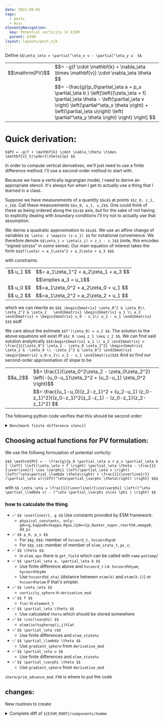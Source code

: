 ```yaml
---
date: 2021-09-01
tags:
  - posts
  - misc
eleventyNavigation:
  key: Potential vorticity in E3SM
  parent: E3SM
layout: layouts/post.njk
---
```


Define `$$\zeta_\eta = \partial^\eta_x v - \partial^\eta_y u  $$`

<table class="eqn">
  <tr>
  <td>$$\mathrm{PV}$$</td> <td> $$= -g(f \cdot \mathbf{k} + \nabla_\eta \times \mathbf{v}) \cdot \nabla_\eta \theta $$</td>
  </tr>
  <tr>
    <td></td> <td>$$= -\frac{g}{p_0\partial_\eta a + p_s \partial_\eta b } \left[\left((\zeta_\eta + f) \partial_\eta \theta - \left(\partial_\eta v \right) \left(\partial^\eta_x \theta \right) + \left(\partial_\eta u\right) \left( \partial^\eta_y \theta \right) \right) \right]  $$</td>
  </tr>
</table>


# Quick derivation:

`$$PV = -g(f + \mathbf{k} \cdot \nabla_\theta \times \mathbf{v}_h)\pder{\theta}{p} $$`




In order to compute vertical derivatives, we'll just need to use a finite difference method. 
I'll use a second-order method to start with.

Because we have a vertically lagrangian model, I need to derive an appropriate stencil.
It's always fun when I get to actually use a thing that I learned in a class.

Suppose we have measurements of a quantity `$$u$$` at points `$$z_0, z_1, z_2$$`.
Call these measurements `$$u_0, u_1, u_2$$`.
One could think of these as being ordered along the `$$z$$` axis, but for the sake
of not having to explicitly dealing with boundary conditions I'll try not to actually
use that assumption.

We derive a quadratic approximation to `$$u$$`. 
We use an affine change of variables `$$ \zeta: z \mapsto (z-z_1) $$` 
for notational convenience. We therefore denote `$$\zeta_i = \zeta(z_i) = z_i - z_1$$`
(note, this encodes "signed `$$h$$`s" in some sense).
Our main equation of interest takes
the form 
`$$$f(\zeta) = a_1\zeta^2 + a_2\zeta + a_3 $$$`

with constraints 
<table class="eqn">
  <tr>
    <td>$$ u_1 $$</td><td>$$= a_1\zeta_1^2 + a_2\zeta_1 + a_3 $$ </td>
  </tr>
  <tr>
    <td></td><td>$$\implies a_3 = u_1$$</td>
  </tr>
  <tr>
    <td>$$ u_0 $$</td><td>$$=a_1\zeta_0^2 + a_2\zeta_0 + u_1  $$</td>
  </tr>
  <tr>
    <td>$$ u_2 $$</td><td>$$=a_1\zeta_2^2 + a_2\zeta_2 + u_1 $$</td>
  </tr>
</table>


which we can rewrite as
`$$$
\begin{bmatrix}
\zeta_0^2 & \zeta_0\\
\zeta_2^2 & \zeta_2  
\end{bmatrix}
\begin{bmatrix}
a_1 \\
a_2
\end{bmatrix} =
\begin{bmatrix}
u_0 - u_1\\
u_2 - u_1
\end{bmatrix}
$$$`
asdf

We care about the estimate `$$f'(\zeta_0) = a_2 $$`. 
The solution to the above equations will exist iff `$$z_0 \neq z_1 \neq z_2 $$`. 
We can find said solution analytically
`$$$\begin{bmatrix}
a_1 \\
a_2
\end{bmatrix} =
\frac{1}{\zeta_0^2 \zeta_2 - \zeta_0 \zeta_2^2}
\begin{bmatrix}
  \zeta_2 & -\zeta_0 \\
   -\zeta_2^2 & \zeta_0^2
\end{bmatrix}
\begin{bmatrix}
u_0-u_1\\
u_2 - u_1
\end{bmatrix}$$$`
And so find our second-order approximation of slope to be

<table class="eqn">
  <tr>
    <td>$$a_2$$</td><td>$$= \frac{1}{\zeta_0^2\zeta_2 - \zeta_0\zeta_2^2} \left(-(u_0-u_1)\zeta_2^2 + (u_2-u_1) \zeta_0^2 \right)$$</td>
  </tr>
  <tr>
    <td></td><td>$$= \frac{(u_1-u_0)(z_2-z_1)^2 + (u_2-u_1) (z_0-z_1)^2}{(z_0-z_1)^2(z_2-z_1) - (z_0-z_1)(z_2-z_1)^2} $$</td>
  </tr>
</table>

The following python code verifies that this should be second order:

<details>
<summary><code>Benchmark finite difference stencil</code></summary>
  
<pre>
<!-- HTML generated using hilite.me --><div style="background: #272822; overflow:auto;width:auto;border:solid gray;border-width:.1em .1em .1em .8em;padding:.2em .6em;"><pre style="margin: 0; line-height: 125%"><span style="color: #f92672">import</span> <span style="color: #f8f8f2">numpy</span> <span style="color: #66d9ef">as</span> <span style="color: #f8f8f2">np</span>
<span style="color: #f92672">import</span> <span style="color: #f8f8f2">matplotlib.pyplot</span> <span style="color: #66d9ef">as</span> <span style="color: #f8f8f2">plt</span>

<span style="color: #66d9ef">def</span> <span style="color: #a6e22e">fin_dif_2ord</span><span style="color: #f8f8f2">(u,</span> <span style="color: #f8f8f2">z):</span>
    <span style="color: #66d9ef">assert</span><span style="color: #f8f8f2">(u</span><span style="color: #f92672">.</span><span style="color: #f8f8f2">shape</span> <span style="color: #f92672">==</span> <span style="color: #f8f8f2">z</span><span style="color: #f92672">.</span><span style="color: #f8f8f2">shape)</span>
    <span style="color: #f8f8f2">z_0</span> <span style="color: #f92672">=</span> <span style="color: #f8f8f2">np</span><span style="color: #f92672">.</span><span style="color: #f8f8f2">zeros_like(z)</span>
    <span style="color: #f8f8f2">z_1</span> <span style="color: #f92672">=</span> <span style="color: #f8f8f2">np</span><span style="color: #f92672">.</span><span style="color: #f8f8f2">zeros_like(z)</span>
    <span style="color: #f8f8f2">z_2</span> <span style="color: #f92672">=</span> <span style="color: #f8f8f2">np</span><span style="color: #f92672">.</span><span style="color: #f8f8f2">zeros_like(z)</span>
    <span style="color: #f8f8f2">z_0[:,</span> <span style="color: #ae81ff">1</span><span style="color: #f8f8f2">:]</span> <span style="color: #f92672">=</span> <span style="color: #f8f8f2">z[:,</span> <span style="color: #f8f8f2">:</span><span style="color: #f92672">-</span><span style="color: #ae81ff">1</span><span style="color: #f8f8f2">]</span>
    <span style="color: #f8f8f2">z_1</span> <span style="color: #f92672">=</span> <span style="color: #f8f8f2">z</span>
    <span style="color: #f8f8f2">z_2[:,</span> <span style="color: #f8f8f2">:</span><span style="color: #f92672">-</span><span style="color: #ae81ff">1</span><span style="color: #f8f8f2">]</span> <span style="color: #f92672">=</span> <span style="color: #f8f8f2">z[:,</span> <span style="color: #ae81ff">1</span><span style="color: #f8f8f2">:]</span>
    <span style="color: #f8f8f2">z_0[:,</span> <span style="color: #ae81ff">0</span><span style="color: #f8f8f2">]</span> <span style="color: #f92672">=</span> <span style="color: #f8f8f2">z[:,</span> <span style="color: #ae81ff">2</span><span style="color: #f8f8f2">]</span>
    <span style="color: #f8f8f2">z_2[:,</span> <span style="color: #f92672">-</span><span style="color: #ae81ff">1</span><span style="color: #f8f8f2">]</span> <span style="color: #f92672">=</span> <span style="color: #f8f8f2">z[:,</span> <span style="color: #f92672">-</span><span style="color: #ae81ff">3</span><span style="color: #f8f8f2">]</span>

    <span style="color: #f8f8f2">u_0</span> <span style="color: #f92672">=</span> <span style="color: #f8f8f2">np</span><span style="color: #f92672">.</span><span style="color: #f8f8f2">zeros_like(u)</span>
    <span style="color: #f8f8f2">u_1</span> <span style="color: #f92672">=</span> <span style="color: #f8f8f2">np</span><span style="color: #f92672">.</span><span style="color: #f8f8f2">zeros_like(u)</span>
    <span style="color: #f8f8f2">u_2</span> <span style="color: #f92672">=</span> <span style="color: #f8f8f2">np</span><span style="color: #f92672">.</span><span style="color: #f8f8f2">zeros_like(u)</span>
    <span style="color: #f8f8f2">u_0[:,</span> <span style="color: #ae81ff">1</span><span style="color: #f8f8f2">:]</span> <span style="color: #f92672">=</span> <span style="color: #f8f8f2">u[:,</span> <span style="color: #f8f8f2">:</span><span style="color: #f92672">-</span><span style="color: #ae81ff">1</span><span style="color: #f8f8f2">]</span>
    <span style="color: #f8f8f2">u_1</span> <span style="color: #f92672">=</span> <span style="color: #f8f8f2">u</span>
    <span style="color: #f8f8f2">u_2[:,</span> <span style="color: #f8f8f2">:</span><span style="color: #f92672">-</span><span style="color: #ae81ff">1</span><span style="color: #f8f8f2">]</span> <span style="color: #f92672">=</span> <span style="color: #f8f8f2">u[:,</span> <span style="color: #ae81ff">1</span><span style="color: #f8f8f2">:]</span>
    <span style="color: #f8f8f2">u_0[:,</span> <span style="color: #ae81ff">0</span><span style="color: #f8f8f2">]</span> <span style="color: #f92672">=</span> <span style="color: #f8f8f2">u[:,</span> <span style="color: #ae81ff">2</span><span style="color: #f8f8f2">]</span>
    <span style="color: #f8f8f2">u_2[:,</span> <span style="color: #f92672">-</span><span style="color: #ae81ff">1</span><span style="color: #f8f8f2">]</span> <span style="color: #f92672">=</span> <span style="color: #f8f8f2">u[:,</span> <span style="color: #f92672">-</span><span style="color: #ae81ff">3</span><span style="color: #f8f8f2">]</span>
	
    <span style="color: #f8f8f2">numerator</span> <span style="color: #f92672">=</span> <span style="color: #f8f8f2">(u_1</span><span style="color: #f92672">-</span><span style="color: #f8f8f2">u_0)</span><span style="color: #f92672">*</span><span style="color: #f8f8f2">(z_2</span><span style="color: #f92672">-</span><span style="color: #f8f8f2">z_1)</span><span style="color: #f92672">**</span><span style="color: #ae81ff">2</span> <span style="color: #f92672">+</span> <span style="color: #f8f8f2">(u_2</span><span style="color: #f92672">-</span><span style="color: #f8f8f2">u_1)</span><span style="color: #f92672">*</span><span style="color: #f8f8f2">(z_0</span><span style="color: #f92672">-</span><span style="color: #f8f8f2">z_1)</span><span style="color: #f92672">**</span><span style="color: #ae81ff">2</span>
    <span style="color: #f8f8f2">denominator</span> <span style="color: #f92672">=</span> <span style="color: #f8f8f2">(z_0</span><span style="color: #f92672">-</span><span style="color: #f8f8f2">z_1)</span><span style="color: #f92672">**</span><span style="color: #ae81ff">2</span> <span style="color: #f92672">*</span> <span style="color: #f8f8f2">(z_2</span><span style="color: #f92672">-</span><span style="color: #f8f8f2">z_1)</span> <span style="color: #f92672">-</span> <span style="color: #f8f8f2">(z_0</span><span style="color: #f92672">-</span><span style="color: #f8f8f2">z_1)</span><span style="color: #f92672">*</span><span style="color: #f8f8f2">(z_2</span><span style="color: #f92672">-</span><span style="color: #f8f8f2">z_1)</span><span style="color: #f92672">**</span><span style="color: #ae81ff">2</span>
    <span style="color: #66d9ef">return</span><span style="color: #f8f8f2">(numerator</span><span style="color: #f92672">/</span><span style="color: #f8f8f2">denominator)</span>

<span style="color: #66d9ef">def</span> <span style="color: #a6e22e">fin_dif_1ord</span><span style="color: #f8f8f2">(u,</span> <span style="color: #f8f8f2">z):</span>
    <span style="color: #66d9ef">assert</span><span style="color: #f8f8f2">(u</span><span style="color: #f92672">.</span><span style="color: #f8f8f2">shape</span> <span style="color: #f92672">==</span> <span style="color: #f8f8f2">z</span><span style="color: #f92672">.</span><span style="color: #f8f8f2">shape)</span>
    <span style="color: #f8f8f2">z_0</span> <span style="color: #f92672">=</span> <span style="color: #f8f8f2">np</span><span style="color: #f92672">.</span><span style="color: #f8f8f2">zeros_like(z)</span>
    <span style="color: #f8f8f2">z_1</span> <span style="color: #f92672">=</span> <span style="color: #f8f8f2">np</span><span style="color: #f92672">.</span><span style="color: #f8f8f2">zeros_like(z)</span>
    <span style="color: #f8f8f2">z_0[:,</span> <span style="color: #ae81ff">1</span><span style="color: #f8f8f2">:]</span> <span style="color: #f92672">=</span> <span style="color: #f8f8f2">z[:,</span> <span style="color: #f8f8f2">:</span><span style="color: #f92672">-</span><span style="color: #ae81ff">1</span><span style="color: #f8f8f2">]</span>
    <span style="color: #f8f8f2">z_1</span> <span style="color: #f92672">=</span> <span style="color: #f8f8f2">z</span>
    <span style="color: #f8f8f2">z_0[:,</span> <span style="color: #ae81ff">0</span><span style="color: #f8f8f2">]</span> <span style="color: #f92672">=</span> <span style="color: #f8f8f2">z[:,</span> <span style="color: #ae81ff">1</span><span style="color: #f8f8f2">]</span>

    <span style="color: #f8f8f2">u_0</span> <span style="color: #f92672">=</span> <span style="color: #f8f8f2">np</span><span style="color: #f92672">.</span><span style="color: #f8f8f2">zeros_like(u)</span>
    <span style="color: #f8f8f2">u_1</span> <span style="color: #f92672">=</span> <span style="color: #f8f8f2">np</span><span style="color: #f92672">.</span><span style="color: #f8f8f2">zeros_like(u)</span>
    <span style="color: #f8f8f2">u_0[:,</span> <span style="color: #ae81ff">1</span><span style="color: #f8f8f2">:]</span> <span style="color: #f92672">=</span> <span style="color: #f8f8f2">u[:,</span> <span style="color: #f8f8f2">:</span><span style="color: #f92672">-</span><span style="color: #ae81ff">1</span><span style="color: #f8f8f2">]</span>
    <span style="color: #f8f8f2">u_1</span> <span style="color: #f92672">=</span> <span style="color: #f8f8f2">u</span>
    <span style="color: #f8f8f2">u_0[:,</span> <span style="color: #ae81ff">0</span><span style="color: #f8f8f2">]</span> <span style="color: #f92672">=</span> <span style="color: #f8f8f2">u[:,</span> <span style="color: #ae81ff">1</span><span style="color: #f8f8f2">]</span>
	
    <span style="color: #f8f8f2">numerator</span> <span style="color: #f92672">=</span> <span style="color: #f8f8f2">u_1</span> <span style="color: #f92672">-</span> <span style="color: #f8f8f2">u_0</span>
    <span style="color: #f8f8f2">denominator</span> <span style="color: #f92672">=</span> <span style="color: #f8f8f2">z_1</span><span style="color: #f92672">-</span><span style="color: #f8f8f2">z_0</span>
    <span style="color: #66d9ef">return</span><span style="color: #f8f8f2">(numerator</span><span style="color: #f92672">/</span><span style="color: #f8f8f2">denominator)</span>



<span style="color: #f8f8f2">n_h</span> <span style="color: #f92672">=</span> <span style="color: #ae81ff">32</span>
<span style="color: #f8f8f2">n_z</span> <span style="color: #f92672">=</span> <span style="color: #ae81ff">100</span>
<span style="color: #f8f8f2">h_base</span> <span style="color: #f92672">=</span> <span style="color: #ae81ff">0.01</span>
<span style="color: #f8f8f2">u_arr</span> <span style="color: #f92672">=</span> <span style="color: #f8f8f2">np</span><span style="color: #f92672">.</span><span style="color: #f8f8f2">zeros((n_h,</span> <span style="color: #f8f8f2">n_z))</span>
<span style="color: #f8f8f2">z_arr</span> <span style="color: #f92672">=</span> <span style="color: #f8f8f2">np</span><span style="color: #f92672">.</span><span style="color: #f8f8f2">zeros((n_h,</span> <span style="color: #f8f8f2">n_z))</span>
<span style="color: #f8f8f2">hs</span> <span style="color: #f92672">=</span> <span style="color: #f8f8f2">np</span><span style="color: #f92672">.</span><span style="color: #f8f8f2">linspace(</span><span style="color: #ae81ff">0</span><span style="color: #f8f8f2">,</span> <span style="color: #ae81ff">8</span><span style="color: #f8f8f2">,</span> <span style="color: #f8f8f2">n_h)</span>
<span style="color: #f8f8f2">hrange</span> <span style="color: #f92672">=</span> <span style="color: #f8f8f2">np</span><span style="color: #f92672">.</span><span style="color: #f8f8f2">arange(</span><span style="color: #ae81ff">0</span><span style="color: #f8f8f2">,</span> <span style="color: #f8f8f2">n_z,</span> <span style="color: #ae81ff">1</span><span style="color: #f8f8f2">)</span>
<span style="color: #f8f8f2">hstep</span> <span style="color: #f92672">=</span> <span style="color: #f8f8f2">(hrange</span> <span style="color: #f8f8f2">)</span>
<span style="color: #f8f8f2">print(hstep)</span>

<span style="color: #66d9ef">for</span> <span style="color: #f8f8f2">hind,</span> <span style="color: #f8f8f2">h</span> <span style="color: #f92672">in</span> <span style="color: #f8f8f2">enumerate(hs):</span>
	<span style="color: #f8f8f2">z_arr[hind,</span> <span style="color: #f8f8f2">:]</span> <span style="color: #f92672">=</span> <span style="color: #f8f8f2">h_base</span> <span style="color: #f92672">*</span> <span style="color: #ae81ff">2</span><span style="color: #f92672">**</span><span style="color: #f8f8f2">(</span><span style="color: #f92672">-</span><span style="color: #f8f8f2">h)</span> <span style="color: #f92672">*</span> <span style="color: #f8f8f2">hstep</span>
	<span style="color: #f8f8f2">u_arr[hind,</span> <span style="color: #f8f8f2">:]</span> <span style="color: #f92672">=</span> <span style="color: #f8f8f2">np</span><span style="color: #f92672">.</span><span style="color: #f8f8f2">sin(z_arr[hind,</span> <span style="color: #f8f8f2">:])</span>

<span style="color: #f8f8f2">du_dz_analytic</span> <span style="color: #f92672">=</span> <span style="color: #f8f8f2">np</span><span style="color: #f92672">.</span><span style="color: #f8f8f2">cos(</span> <span style="color: #f8f8f2">u_arr)</span>
<span style="color: #f8f8f2">du_dz_numeric_1</span> <span style="color: #f92672">=</span> <span style="color: #f8f8f2">fin_dif_1ord(u_arr,</span> <span style="color: #f8f8f2">z_arr)</span>
<span style="color: #f8f8f2">du_dz_numeric_2</span> <span style="color: #f92672">=</span> <span style="color: #f8f8f2">fin_dif_2ord(u_arr,</span> <span style="color: #f8f8f2">z_arr)</span>
<span style="color: #f8f8f2">residual_1</span> <span style="color: #f92672">=</span> <span style="color: #f8f8f2">np</span><span style="color: #f92672">.</span><span style="color: #f8f8f2">abs(du_dz_analytic</span> <span style="color: #f92672">-</span> <span style="color: #f8f8f2">du_dz_numeric_1)</span>
<span style="color: #f8f8f2">residual_2</span> <span style="color: #f92672">=</span> <span style="color: #f8f8f2">np</span><span style="color: #f92672">.</span><span style="color: #f8f8f2">abs(du_dz_analytic</span> <span style="color: #f92672">-</span> <span style="color: #f8f8f2">du_dz_numeric_2)</span>
<span style="color: #f8f8f2">max_res_1</span> <span style="color: #f92672">=</span> <span style="color: #f8f8f2">residual_1</span><span style="color: #f92672">.</span><span style="color: #f8f8f2">max(axis</span><span style="color: #f92672">=</span><span style="color: #ae81ff">1</span><span style="color: #f8f8f2">)</span>
<span style="color: #f8f8f2">max_res_2</span> <span style="color: #f92672">=</span> <span style="color: #f8f8f2">residual_2</span><span style="color: #f92672">.</span><span style="color: #f8f8f2">max(axis</span><span style="color: #f92672">=</span><span style="color: #ae81ff">1</span><span style="color: #f8f8f2">)</span>

<span style="color: #f8f8f2">lplot_1</span> <span style="color: #f92672">=</span> <span style="color: #f8f8f2">np</span><span style="color: #f92672">.</span><span style="color: #f8f8f2">log(max_res_1)</span><span style="color: #f92672">/</span><span style="color: #f8f8f2">np</span><span style="color: #f92672">.</span><span style="color: #f8f8f2">log(</span><span style="color: #ae81ff">2</span><span style="color: #f8f8f2">)</span>
<span style="color: #f8f8f2">lplot_2</span> <span style="color: #f92672">=</span> <span style="color: #f8f8f2">np</span><span style="color: #f92672">.</span><span style="color: #f8f8f2">log(max_res_2)</span><span style="color: #f92672">/</span><span style="color: #f8f8f2">np</span><span style="color: #f92672">.</span><span style="color: #f8f8f2">log(</span><span style="color: #ae81ff">2</span><span style="color: #f8f8f2">)</span> 


<span style="color: #f8f8f2">plt</span><span style="color: #f92672">.</span><span style="color: #f8f8f2">figure()</span>
<span style="color: #f8f8f2">plt</span><span style="color: #f92672">.</span><span style="color: #f8f8f2">plot(hs,</span> <span style="color: #f8f8f2">lplot_1,</span> <span style="color: #f8f8f2">label</span><span style="color: #f92672">=</span><span style="color: #e6db74">&quot;first ord&quot;</span><span style="color: #f8f8f2">)</span>
<span style="color: #f8f8f2">plt</span><span style="color: #f92672">.</span><span style="color: #f8f8f2">plot(hs,</span> <span style="color: #f8f8f2">lplot_2,</span> <span style="color: #f8f8f2">label</span><span style="color: #f92672">=</span><span style="color: #e6db74">&quot;second ord&quot;</span><span style="color: #f8f8f2">)</span>
<span style="color: #f8f8f2">plt</span><span style="color: #f92672">.</span><span style="color: #f8f8f2">legend()</span>
<span style="color: #f8f8f2">plt</span><span style="color: #f92672">.</span><span style="color: #f8f8f2">show()</span>
</pre></div>


</pre>
</details>


## Choosing actual functions for PV formulation:

We use the folliwng formulation of potential vorticity:

`$$$ \mathrm{PV} = - \frac{g}{p_0 \partial_\eta a + p_s \partial_\eta b } \left[ \left(\zeta_\eta + f \right) \partial_\eta \theta - \frac{1}{\overline{r} \cos \varphi} \left(\partial_\eta v \right) \left(^\eta\partial_\lambda \theta\right) + \frac{1}{\overline{r}} (\partial_\eta u)\left(^\eta\partial_\varphi \theta\right) \right] $$$`


with `$$ \zeta_\eta = \frac{1}{\overline{r}\cos\varphi} \left((^\eta \partial_\lambda v) - (^\eta \partial_\varphi u\cos \phi ) \right) $$`


### how to calculate the thing

* ✅ `$$ \overline{r}, g $$` Use constants provided by ESM framework.
  * `physical_constants, only: g0=>g,kappa0=>kappa,Rgas,Cp0=>Cp,Rwater_vapor,rearth0,omega0, dd_pi`
* ✅ `$$ p_0, p_s $$` 
  * For `$$p_0$$`: member of `hvcoord_t,`  `hvcoord%ps0`
  * For `$$p_s$$`: member of member of `elem_state_t`, `ps_v`;   
* ✅ `$$ \theta $$`:
  * in `elem_ops` there is `get_field` which can be called with `name` `pottemp`/
* ✅ `$$ \partial_\eta a, \partial_\eta b $$`
  * Use finite difference above and `hvcoord_t` i.e. `hvcoord%hyam`, `hycoord%hybm`
  * Use `hvcoord%d_etai` (distance between `etam(k)` and `etam(k-1)`) or `hvcoord%etam` if that's simpler.
* ✅ `$$ \zeta_\eta $$`
  *  `vorticity_sphere` in `derivative_mod`
* ✅ `$$ f $$`
  * ` fcor ` in `element_t`
* ✅ `$$ \partial_\eta \theta $$`
  *  Use calculated `theta` which should be stored somewhere
* ✅ `$$ \cos(\varphi) $$`
  * `elem(ie)%spherep(i,j)%lat`
* ✅ `$$ \partial_\eta v$$`
  * Use finite differences and `elem_state%v`
* ✅ `$$ \partial_\lambda \theta $$`
  * Use `gradient_sphere` from `derivative_mod`
* ✅ `$$ \partial_\eta u $$`
  * Use finite differences and `elem_state%v`
* ✅ `$$ \partial_\varphi \theta $$`
  * Use `gradient_sphere` from `derivative_mod`


`share/prim_advance_mod.F90` is where to put the code

## changes:
New routines to create:

<details>
<summary>Complete diff of <code>${E3SM_ROOT}/components/homme</code></summary>
  
  
<pre>
<code>
diff --git a/components/homme/src/common_movie_mod.F90 b/components/homme/src/common_movie_mod.F90
index 0762d19..66fd6fc 100644
--- a/components/homme/src/common_movie_mod.F90
+++ b/components/homme/src/common_movie_mod.F90
@@ -27,7 +27,7 @@ module common_movie_mod
 #ifndef HOMME_WITHOUT_PIOLIBRARY
 
 #ifdef _PRIM
-  integer, parameter :: varcnt =  38
+  integer, parameter :: varcnt =  39
 
   integer, parameter :: maxdims =  6
 
@@ -44,6 +44,7 @@ module common_movie_mod
                                                  'div        ', &
                                                  'T          ', &
                                                  'Th         ', &
+                                                 'PV         ', &
                                                  'u          ', &
                                                  'v          ', &
                                                  'w          ', &
@@ -84,6 +85,7 @@ module common_movie_mod
                                                                1,2,5,0,0,0, & ! div
                                                                1,2,5,0,0,0, & ! T
                                                                1,2,5,0,0,0, & ! Th
+                                                               1,2,5,0,0,0, & ! PV
                                                                1,2,5,0,0,0, & ! u
                                                                1,2,5,0,0,0, & ! v
                                                                1,2,5,0,0,0, & ! w
@@ -113,13 +115,13 @@ module common_movie_mod
 
   integer, parameter :: vartype(varcnt)=(/nf_double, nf_double, nf_double,nf_double, nf_double,nf_double,nf_double,& !ps:cv_lon
                                           nf_int,    nf_double,nf_double,nf_double,nf_double,& !corners:T
-                                          nf_double, nf_double,nf_double,nf_double,nf_double,nf_double,& !Th:w
+                                          nf_double, nf_double,nf_double,nf_double,nf_double,nf_double,nf_double,& !Th:w
                                           nf_double, nf_double, nf_double,nf_double,& 
                                           nf_double, nf_double,nf_double,nf_double,nf_double,& !Q:geo
                                           nf_double, nf_double,nf_double,nf_double,nf_double,nf_double,& !omega:ilev
                                           nf_double, nf_double,nf_double,nf_double,nf_double/)
   logical, parameter :: varrequired(varcnt)=(/.false.,.false.,.false.,.false.,.false.,.false.,.false.,&
-                                              .false.,.false.,.false.,.false.,.false.,&
+                                              .false.,.false.,.false.,.false.,.false.,.false.,&
                                               .false.,.false.,.false.,.false.,.false.,.false.,&
                                               .false.,.false.,.false.,.false.,&
                                               .false.,.false.,.false.,.false.,.false.,&
diff --git a/components/homme/src/interp_movie_mod.F90 b/components/homme/src/interp_movie_mod.F90
index e4e1bf2..065b2fb 100644
--- a/components/homme/src/interp_movie_mod.F90
+++ b/components/homme/src/interp_movie_mod.F90
@@ -51,7 +51,7 @@ module interp_movie_mod
 #undef V_IS_LATLON
 #if defined(_PRIM)
 #define V_IS_LATLON
-  integer, parameter :: varcnt = 45
+  integer, parameter :: varcnt = 46
   integer, parameter :: maxdims =  5
   character*(*), parameter :: varnames(varcnt)=(/'ps       ', &
                                                  'geos     ', &
@@ -64,6 +64,7 @@ module interp_movie_mod
                                                  'div      ', &
                                                  'T        ', &
                                                  'Th       ', &
+                                                 'PV       ', &
                                                  'u        ', &
                                                  'v        ', &
                                                  'w        ', &
@@ -99,7 +100,7 @@ module interp_movie_mod
                                                  'hybi     ', &
                                                  'time     '/)
   integer, parameter :: vartype(varcnt)=(/PIO_double,PIO_double,PIO_double,PIO_double,PIO_double,&
-                                          PIO_double,PIO_double,PIO_double,PIO_double, &
+                                          PIO_double,PIO_double,PIO_double,PIO_double,PIO_double, &
                                           PIO_double,PIO_double,PIO_double,PIO_double, PIO_double,&
                                           PIO_double,PIO_double,PIO_double,PIO_double,&
                                           PIO_double,PIO_double,PIO_double,PIO_double,&
@@ -113,7 +114,7 @@ module interp_movie_mod
                                           PIO_double,PIO_double,&
                                           PIO_double/)
   logical, parameter :: varrequired(varcnt)=(/.false.,.false.,.false.,.false.,.false.,&
-                                              .false.,.false.,.false.,.false.,.false.,&
+                                              .false.,.false.,.false.,.false.,.false.,.false.,&
                                               .false.,.false.,.false.,.false.,.false.,&
                                               .false.,.false.,.false.,.false.,.false.,&
                                               .false.,.false.,.false.,.false.,.false.,&
@@ -136,6 +137,7 @@ module interp_movie_mod
        1,2,3,5,0,  &   ! div
        1,2,3,5,0,  &   ! T
        1,2,3,5,0,  &   ! Th
+       1,2,3,5,0,  &   ! PV
        1,2,3,5,0,  &   ! u
        1,2,3,5,0,  &   ! v
        1,2,3,5,0,  &   ! w
@@ -375,6 +377,7 @@ contains
     call nf_variable_attributes(ncdf, 'hyai', 'hybrid A coefficiet at layer interfaces' ,'dimensionless')
     call nf_variable_attributes(ncdf, 'hybi', 'hybrid B coefficiet at layer interfaces' ,'dimensionless')
     call nf_variable_attributes(ncdf, 'Th',   'potential temperature \theta','degrees kelvin')
+    call nf_variable_attributes(ncdf, 'PV',   'Ertel Potential Vorticity','K \cdot m^2 / (kg \cdot s)')
     call nf_variable_attributes(ncdf, 'w_i',  'vertical wind component on interfaces','meters/second')
     call nf_variable_attributes(ncdf, 'mu_i', 'mu=dp/d\pi on interfaces','dimensionless')
     call nf_variable_attributes(ncdf, 'geo_i','geopotential on interfaces','meters')
@@ -930,6 +933,21 @@ contains
                 call nf_put_var(ncdf(ios),datall,start3d, count3d, name='Th')
                 deallocate(datall,var3d)
              end if
+             if(nf_selectedvar('PV', output_varnames)) then
+                if (par%masterproc) print *,'writing PV...'
+                st=1
+                allocate(datall(ncnt,nlev),var3d(np,np,nlev,1))
+                do ie=1,nelemd
+                   call get_field(elem(ie),'PV',temp3d,hvcoord,n0,n0_Q)
+                   en=st+interpdata(ie)%n_interp-1
+                   call interpolate_scalar(interpdata(ie), temp3d, &
+                        np, nlev, datall(st:en,:))
+                   st=st+interpdata(ie)%n_interp
+                end do
+                call nf_put_var(ncdf(ios),datall,start3d, count3d, name='PV')
+                deallocate(datall,var3d)
+             end if
+
 
 
              do qindex=1,min(qsize,5)
diff --git a/components/homme/src/preqx/element_state.F90 b/components/homme/src/preqx/element_state.F90
index e565218..ff90ec6 100644
--- a/components/homme/src/preqx/element_state.F90
+++ b/components/homme/src/preqx/element_state.F90
@@ -66,7 +66,6 @@ module element_state
   !___________________________________________________________________
   type, public :: elem_accum_t
 
-#ifdef ENERGY_DIAGNOSTICS
 
     ! Energy equation:
     ! KE_t  = T1 + T2  + D1   + Err   +  vertical & horizontal advection terms
@@ -113,7 +112,6 @@ module element_state
     real (kind=real_kind) :: DIFF(np,np,2,nlev)                       ! net hypervis term
     real (kind=real_kind) :: DIFFT(np,np,nlev)                        ! net hypervis term
     real (kind=real_kind) :: CONV(np,np,2,nlev)                       ! dpdn u dot CONV = T1 + T2
-#endif
 
     ! the "4" timelevels represents data computed at:
     !  1  t-.5
diff --git a/components/homme/src/prim_movie_mod.F90 b/components/homme/src/prim_movie_mod.F90
index 7e5c125..3f2b58a 100644
--- a/components/homme/src/prim_movie_mod.F90
+++ b/components/homme/src/prim_movie_mod.F90
@@ -233,6 +233,7 @@ contains
 
     call nf_variable_attributes(ncdf, 'T', 'Temperature','degrees kelvin')
     call nf_variable_attributes(ncdf, 'Th','potential temperature \theta','degrees kelvin')
+    call nf_variable_attributes(ncdf, 'PV','Ertel potential vorticity','K\cdot m^2 / (kg \cdot s)')
     call nf_variable_attributes(ncdf, 'w', 'vertical wind component','meters/second')
     call nf_variable_attributes(ncdf, 'w_i',  'vertical wind component on interfaces','meters/second')
     call nf_variable_attributes(ncdf, 'mu_i', 'mu=dp/d\pi on interfaces','dimensionless')
@@ -608,6 +609,17 @@ contains
                 end do
                 call nf_put_var(ncdf(ios),var3d,start, count, name='Th')
              end if
+             if(nf_selectedvar('PV', output_varnames)) then
+                st=1
+                do ie=1,nelemd
+                   call get_field(elem(ie),'potvort',vartmp,hvcoord,n0,n0_Q)
+                   en=st+elem(ie)%idxp%NumUniquePts-1
+                   call UniquePoints(elem(ie)%idxP,nlev,vartmp,var3d(st:en,:))
+                   st=en+1
+                end do
+                call nf_put_var(ncdf(ios),var3d,start, count, name='PV')
+             end if
+
 
             if(nf_selectedvar('rho', output_varnames)) then
                 if (par%masterproc) print *,'writing rho...'
@@ -713,6 +725,18 @@ contains
                 enddo
                 call nf_put_var(ncdf(ios),var3d,start, count, name='w')
              end if
+             if(nf_selectedvar('w', output_varnames)) then
+                if (par%masterproc) print *,'writing w...'
+                st=1
+                do ie=1,nelemd
+                   en=st+elem(ie)%idxp%NumUniquePts-1
+                   call get_field(elem(ie),'w',vartmp,hvcoord,n0,n0_Q)
+                   call UniquePoints(elem(ie)%idxP,nlev,vartmp,var3d(st:en,:))
+                   st=en+1
+                enddo
+                call nf_put_var(ncdf(ios),var3d,start, count, name='w')
+             end if
+
 
              if(nf_selectedvar('w_i', output_varnames)) then
                 if (par%masterproc) print *,'writing w_i...'
diff --git a/components/homme/src/share/derivative_mod_base.F90 b/components/homme/src/share/derivative_mod_base.F90
index e6f795e..ecfe6c1 100644
--- a/components/homme/src/share/derivative_mod_base.F90
+++ b/components/homme/src/share/derivative_mod_base.F90
@@ -57,6 +57,8 @@ private
       module procedure gradient_wk_nonstag
   end interface
 
+ 
+
   private :: dvvinit
 
 ! these routines compute spherical differential operators as opposed to
@@ -81,13 +83,13 @@ private
   public  :: vlaplace_sphere_wk
   public  :: vlaplace_sphere_wk_contra
   public  :: vlaplace_sphere_wk_cartesian
+  public  :: partial_eta
 !  public  :: laplace_eta
   public  :: laplace_z
   public  :: element_boundary_integral
   public  :: edge_flux_u_cg
   public  :: limiter_optim_iter_full
   public  :: limiter_clip_and_sum
-
 contains
 
 ! ==========================================
@@ -1351,6 +1353,56 @@ contains
   end function vlaplace_sphere_wk_contra
 
 
+!DIR$ ATTRIBUTES FORCEINLINE :: second_order_findiff
+  function second_order_findiff(u1, u2, u3, zeta1, zeta3) result(du_dzeta)
+        real(kind=real_kind), intent(in) :: u1, u2, u3, zeta1, zeta3
+        real(kind=real_kind) :: du_dzeta
+        du_dzeta = (u2-u1) * zeta3**2.0_real_kind + (u3-u2) * zeta1**2.0_real_kind
+        du_dzeta = du_dzeta / (zeta1**2.0_real_kind * zeta3 - zeta1 * zeta3**2.0_real_kind)
+
+  end function second_order_findiff
+!DIR$ ATTRIBUTES FORCEINLINE :: partial_eta
+  function partial_eta(u,etam) result(du_deta)
+!
+!   input:  u = scalar 
+!   ouput:  du_deta = vertical derivative of u
+!
+
+
+    real(kind=real_kind), intent(in) :: u(nlev)  ! in lat-lon coordinates
+    real(kind=real_kind), intent(in) :: etam(nlev)
+    real(kind=real_kind) :: du_deta(nlev)
+
+    ! Local
+
+
+    real(kind=real_kind) :: u1(nlev), u2(nlev), u3(nlev)
+    
+    real(kind=real_kind) :: eta1(nlev), eta2(nlev), eta3(nlev)
+    
+    real(kind=real_kind) :: num(nlev), den(nlev)
+
+ 
+    eta1(2:nlev) = etam(1:nlev-1)
+    eta2 = etam(:)
+    eta3(1:nlev-1) = etam(2:nlev)
+    eta1(1) = etam(3)
+    eta3(nlev) = etam(nlev-2)
+ 
+    u1(2:nlev) = u(1:nlev-1)
+    u2 = u
+    u3(1:nlev-1) = u(2:nlev)
+    u1(1) = u( 3)
+    u3(nlev) = u(nlev-2)
+
+
+        
+    num = (u2-u1)*(eta3-eta2)**2.0_real_kind + (u3-u2)*(eta1-eta2)**2.0_real_kind
+    den = (eta1-eta2)**2.0_real_kind * (eta3-eta2) - (eta1-eta2)*(eta3-eta2)**2.0_real_kind
+    du_deta  = num/den
+    
+  end function partial_eta
+
 
 #if 0
   subroutine laplace_eta(v,laplace,ncomp,etam) 
diff --git a/components/homme/src/theta-l/element_state.F90 b/components/homme/src/theta-l/element_state.F90
index 7d57dc0..38033b4 100644
--- a/components/homme/src/theta-l/element_state.F90
+++ b/components/homme/src/theta-l/element_state.F90
@@ -87,7 +87,6 @@ module element_state
   !___________________________________________________________________
   type, public :: elem_accum_t
 
-#ifdef ENERGY_DIAGNOSTICS
     ! Energy equation:
     real (kind=real_kind) :: KEu_horiz1(np,np)
     real (kind=real_kind) :: KEu_horiz2(np,np)
@@ -115,7 +114,6 @@ module element_state
     real (kind=real_kind) :: T2_nlevp_term(np,np)
 
     real (kind=real_kind) :: CONV(np,np,2,nlev)                       ! dpdn u dot CONV = T1 + T2
-#endif
 
     ! the "4" timelevels represents data computed at:
     !  1  t-.5
diff --git a/components/homme/src/theta-l/share/derivative_mod.F90 b/components/homme/src/theta-l/share/derivative_mod.F90
index a2efb73..72e5ef4 100644
--- a/components/homme/src/theta-l/share/derivative_mod.F90
+++ b/components/homme/src/theta-l/share/derivative_mod.F90
@@ -7,6 +7,6 @@ module derivative_mod
                                  derivinit, gradient, gradient_wk, vorticity, divergence, &
                                  gradient_sphere_wk_testcov, gradient_sphere_wk_testcontra, ugradv_sphere, vorticity_sphere, vorticity_sphere_diag, curl_sphere,     &
                                  curl_sphere_wk_testcov, vlaplace_sphere_wk, element_boundary_integral, edge_flux_u_cg, limiter_optim_iter_full, limiter_clip_and_sum,&
-                                 laplace_sphere_wk, divergence_sphere_wk, gradient_sphere, divergence_sphere, laplace_z, get_deriv
+                                 laplace_sphere_wk, divergence_sphere_wk, gradient_sphere, divergence_sphere, laplace_z, get_deriv, partial_eta
   implicit none
 end module derivative_mod
diff --git a/components/homme/src/theta-l/share/element_ops.F90 b/components/homme/src/theta-l/share/element_ops.F90
index 7d75e7f..ea7f94d 100644
--- a/components/homme/src/theta-l/share/element_ops.F90
+++ b/components/homme/src/theta-l/share/element_ops.F90
@@ -40,7 +40,6 @@
 !  get_temperature()   used in CAM dp_coupling layer
 !
 ! UTILITY ROUTINES USED BY THETA-L MODEL
-!  get_pottemp()
 !  get_dpnh_dp()
 !  get_hydro_pressure()
 !  get_nonhydro_pressure()
@@ -96,6 +95,7 @@ recursive subroutine get_field(elem,name,field,hvcoord,nt,ntQ)
   select case(name)
     case ('temperature','T'); call get_temperature(elem,field,hvcoord,nt)
     case ('pottemp','Th');    call get_pottemp(elem,field,hvcoord,nt,ntQ)
+    case ('potvort', 'PV');   call get_pot_vort(elem,field,hvcoord,nt)
     case ('phi','geo');       call get_phi(elem,field,phi_i,hvcoord,nt)
     case ('dpnh_dp');         call get_dpnh_dp(elem,field,hvcoord,nt)
     case ('pnh');             call get_nonhydro_pressure(elem,field,tmp ,hvcoord,nt)
@@ -170,6 +170,63 @@ recursive subroutine get_field(elem,name,field,hvcoord,nt,ntQ)
  
   end subroutine get_field_i
 
+  !_____________________________________________________________________
+  subroutine get_pot_vort(elem,pot_vort,hvcoord,nt)
+  !
+  use physical_constants, only: g,rearth
+  use derivative_mod, only: partial_eta, vorticity_sphere, gradient_sphere, derivative_t, get_deriv
+  implicit none
+    
+  type (element_t), intent(in)        :: elem
+  real (kind=real_kind), intent(out)  :: pot_vort(np,np,nlev)
+  type (hvcoord_t),     intent(in)    :: hvcoord                      ! hybrid vertical coordinate struct
+  integer, intent(in) :: nt! time level
+  
+  !   local
+  integer :: i, j, k
+  real(kind=real_kind), dimension(np,np,nlev) :: pottemp, rel_vort
+  real(kind=real_kind), dimension(nlev) :: da_deta, db_deta, du_deta, dv_deta
+  real(kind=real_kind), dimension(np, np, nlev, 2) :: grad_theta
+  real(kind=real_kind) :: eps = 1e-10
+  type (derivative_t)                    :: deriv
+
+  call get_deriv(deriv)
+  call get_pottemp(elem, pottemp, hvcoord, nt,-1)
+
+  da_deta = partial_eta(hvcoord%hyam, hvcoord%etam)
+  db_deta = partial_eta(hvcoord%hybm, hvcoord%etam)
+
+  do k=1,nlev
+      rel_vort(:, :, k) = vorticity_sphere(elem%state%v(:, :, :, k, nt), deriv, elem)
+      grad_theta(:, :, k, :) = gradient_sphere(pottemp(:, :, k), deriv, elem%Dinv)
+  end do
+
+  do j=1,np
+      do i=1,np
+        ! f ~ elem%fcor(i, j)
+        pot_vort(i, j, :) = cos(elem%spherep(i,j)%lat) * (rel_vort(i, j, :) + elem%fcor(i, j)) * partial_eta(pottemp(i, j, :), hvcoord%etam)
+        pot_vort(i, j, :) = pot_vort(i, j, :) - (1.0_real_kind / rearth) * (&
+                                                 partial_eta(elem%state%v(i,j,2,:,nt), hvcoord%etam) * &
+                                                 grad_theta(i, j, :, 1))
+        pot_vort(i, j, :) = pot_vort(i, j, :) + cos(elem%spherep(i,j)%lat) * (1.0_real_kind / rearth) * (&
+                                                partial_eta(elem%state%v(i,j,1,:,nt), hvcoord%etam) * &
+                                                grad_theta(i, j, :, 2))
+        pot_vort(i, j, :) = pot_vort(i, j, :) * -1.0_real_kind * (g / &
+                                                                 (hvcoord%ps0 *da_deta + &
+                                                                  elem%state%ps_v(i,j,nt) * &
+                                                                  db_deta))
+        do k=1,nlev
+            !if (abs(pot_vort(i, j, k)) < eps .and. cos(elem%spherep(i,j)%lat) < eps) then
+            !  pot_vort(i, j, k) = 0.0_real_kind
+            !else
+            pot_vort(i, j, k) = pot_vort(i, j, k) / cos(elem%spherep(i,j)%lat)
+            !end if
+        end do
+      end do
+  end do
+
+  end subroutine get_pot_vort
+ 
 
   !_____________________________________________________________________
   subroutine get_pottemp(elem,pottemp,hvcoord,nt,ntQ)
</pre>
</code>
</details>
